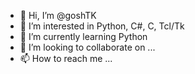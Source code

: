 - 👋 Hi, I’m @goshTK
- 👀 I’m interested in Python, C#, C, Tcl/Tk
- 🌱 I’m currently learning Python
- 💞️ I’m looking to collaborate on ...
- 📫 How to reach me ...

<!---
goshTK/goshTK is a ✨ special ✨ repository because its `README.md` (this file) appears on your GitHub profile.
You can click the Preview link to take a look at your changes.
--->
